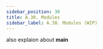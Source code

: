 ```yaml
---
sidebar_position: 30
title: A.30. Modules
sidebar_label: A.30. Modules (WIP)
---
```


also explaion about __main__